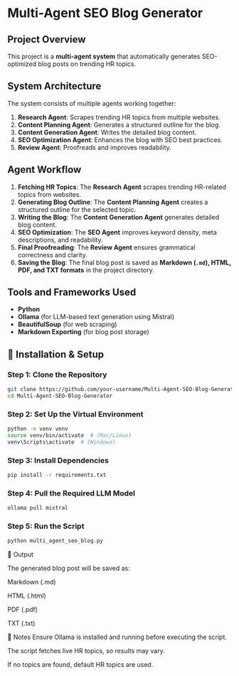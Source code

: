 # Multi-Agent SEO Blog Generator

## Project Overview
This project is a **multi-agent system** that automatically generates SEO-optimized blog posts on trending HR topics.  

## System Architecture
The system consists of multiple agents working together:  
1. **Research Agent**: Scrapes trending HR topics from multiple websites.  
2. **Content Planning Agent**: Generates a structured outline for the blog.  
3. **Content Generation Agent**: Writes the detailed blog content.  
4. **SEO Optimization Agent**: Enhances the blog with SEO best practices.  
5. **Review Agent**: Proofreads and improves readability.  

## Agent Workflow  
1. **Fetching HR Topics**: The **Research Agent** scrapes trending HR-related topics from websites.  
2. **Generating Blog Outline**: The **Content Planning Agent** creates a structured outline for the selected topic.  
3. **Writing the Blog**: The **Content Generation Agent** generates detailed blog content.  
4. **SEO Optimization**: The **SEO Agent** improves keyword density, meta descriptions, and readability.  
5. **Final Proofreading**: The **Review Agent** ensures grammatical correctness and clarity.  
6. **Saving the Blog**: The final blog post is saved as **Markdown (`.md`), HTML, PDF, and TXT formats** in the project directory.  

## Tools and Frameworks Used
- **Python**
- **Ollama** (for LLM-based text generation using Mistral)
- **BeautifulSoup** (for web scraping)
- **Markdown Exporting** (for blog post storage)

## 🚀 Installation & Setup

### **Step 1: Clone the Repository**
```bash
git clone https://github.com/your-username/Multi-Agent-SEO-Blog-Generator.git
cd Multi-Agent-SEO-Blog-Generator  
```

### **Step 2: Set Up the Virtual Environment**
```bash
python -m venv venv
source venv/bin/activate  # (Mac/Linux)
venv\Scripts\activate  # (Windows)
```

### **Step 3: Install Dependencies**
```bash
pip install -r requirements.txt
```

### **Step 4: Pull the Required LLM Model**
```bash
ollama pull mistral
```

### **Step 5: Run the Script**
```bash
python multi_agent_seo_blog.py
```

📄 Output

The generated blog post will be saved as:

Markdown (.md)

HTML (.html)

PDF (.pdf)

TXT (.txt)

📌 Notes
Ensure Ollama is installed and running before executing the script.

The script fetches live HR topics, so results may vary.

If no topics are found, default HR topics are used.
